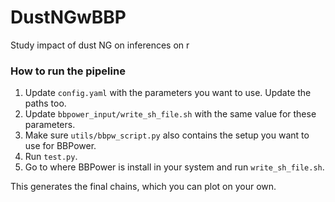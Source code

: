 # DustNGwBBP

Study impact of dust NG on inferences on r

### How to run the pipeline

1. Update `config.yaml` with the parameters you want to use. Update the paths too.
2. Update `bbpower_input/write_sh_file.sh` with the same value for these parameters.
3. Make sure `utils/bbpw_script.py` also contains the setup you want to use for BBPower.
2. Run `test.py`.
3. Go to where BBPower is install in your system and run `write_sh_file.sh`.

This generates the final chains, which you can plot on your own. 

